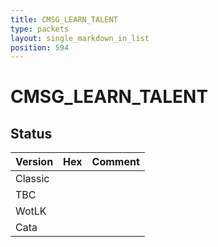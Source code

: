 ```yaml
---
title: CMSG_LEARN_TALENT
type: packets
layout: single_markdown_in_list
position: 594
---
```


# CMSG_LEARN_TALENT

## Status

Version | Hex | Comment
---------- | ---------- | ---------- 
Classic |  |  
TBC |  |  
WotLK |  |  
Cata |  |  
